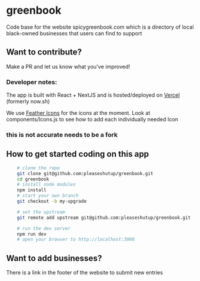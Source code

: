 # greenbook
Code base for the website spicygreenbook.com which is a directory of local black-owned businesses that users can find to support

## Want to contribute?
Make a PR and let us know what you've improved!

### Developer notes:
The app is built with React + NextJS and is hosted/deployed on [Vercel](https://www.vercel.com) (formerly now.sh)

We use [Feather Icons](https://feathericons.com/) for the icons at the moment. Look at components/Icons.js to see how to add each individually needed Icon

### this is not accurate needs to be a fork

## How to get started coding on this app
```sh
    # clone the repo
    git clone git@github.com:pleaseshutup/greenbook.git
    cd greenbook
    # install node modules
    npm install
    # start your own branch
    git checkout -b my-upgrade

    # set the upstream 
    git remote add upstream git@github.com:pleaseshutup/greenbook.git

    # run the dev server
    npm run dev
    # open your browser to http://localhost:3000
```


## Want to add businesses?
There is a link in the footer of the website to submit new entries

